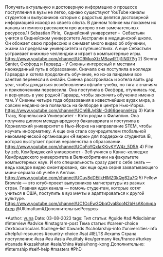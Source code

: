 Получать актуальную и достоверную информацию о процессе поступления в вузы не легко, однако существуют YouTube каналы студентов и выпускников которые с радостью делятся достоверной информацией исходя из своего опыта. В данном топике мы покажем их каналы и немного расскажем про авторов этих замечательных ресурсов.1) Sebastian Pirie,  Сиднейский университет -  Себастьян учится в Сиднейском университете Австралии в медицинской школе. Он обожает свою профессию и снимает много видео об обучении, жизни за пределами университета и путешествиях. А еще Себастьян устраивает книжные челленджи и играет в компьютерные игры. https://www.youtube.com/channel/UC9MuoXtzMBawRTij1iN07Pg 2) Sienna Santer, Оксфорд и Гарвард - У Сиенны интересный и местами неожиданный путь в образовании. Сначала она поступила в колледж Гарварда и хотела продолжить обучение, но из-за пандемии все занятия перенесли в онлайн. Сиенна расстроилась и хотела взять gap year, чтобы дождаться возобновления офлайн-учебы, но тяга к знаниям и приключениям перевесила. Она поступила в Оксфорд, отучилась год и вернулась в уже родной Гарвард, чтобы закончить обучение именно там. У Сиенны четыре года образования в известнейших вузах мира, а совсем недавно она появилась на билборде в центре Нью-Йорка. https://www.youtube.com/channel/UCn6BJylSkl-Gd66qepnmHzg 3) Katie Tracy, Корнельский Университет - Кэти родом с Филиппин. Она получила диплом международного бакалавриата и поступила в Корнеллский университет в Нью-Йорке на направление STEM, чтобы изучать информатику. А еще она стала соучредителем глобальной некоммерческой организации «Я верю» для поддержки студентов IB, которая выступает против неравенства в образовании. https://www.youtube.com/channel/UCoFoYQxIaKKivKYW4z_5D5A 4) Film by zeb, Кембриджский университет - Зеб учился в Квинс-колледже Кембриджского университета в Великобритании на факультете компьютерных наук. И его специальность сразу дает о себе знать — ведь каждое видео смонтировано, как еще одна серия захватывающего мини-сериала об учебе в Англии. https://www.youtube.com/channel/UCuv8dDEiIkHlMZ0kQg62a7Q 5) Fellow Brownie — это ютуб-проект выпускников магистратуры из разных стран. Главная идея канала — помочь студентам, которые хотят учиться в США, поступить в вуз мечты и адаптироваться к другой культуре. https://www.youtube.com/channel/UC1OcEw3QbqOvaI8coN2bHsAКопирайтер @Ultimattum#ДополнительныеРесурсы         

*Author: [yuna](https://t.me/auilt)
Date: 03-08-2023
tags:
Тип статьи:
#guide 
#ad
#disclaimer
#interview
#advice
#instagram-post
Тема статьи:
#career-choice
#extracurriculars
#college-list
#awards
#scholarship-info
#universities-info
#helpful-resources
#country-choice 
#sat
#IELTS
#exams
Страна поступления:
#usa
#eu
#asia
#eu/italy
#eu/germany
#eu/france
#turkey
#canada
#kazakhstan
#asia/china 
#asia/hong-kong
Дополнительно:
#internship 
#self-help
#masters
#PhD










